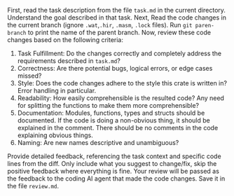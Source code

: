 First, read the task description from the file `task.md` in the current
directory. Understand the goal described in that task. 
Next, Read the code changes in the current branch (ignore `.wat`,`.hir`,
`.masm`, `.lock` files). Run `git paren-branch` to print the
name of the parent branch.
Now, review these code changes based on the following criteria:
1. Task Fulfillment: Do the changes correctly and completely address the
   requirements described in `task.md`?
2. Correctness: Are there potential bugs, logical errors, or edge cases missed?
3. Style: Does the code changes adhere to the style this crate is written in? Error
   handling in particular.
4. Readability: How easily comprehensible is the resulted code? Any need for splitting
   the functions to make them more comprehensible? 
5. Documentation: Modules, functions, types and structs should be documented.
   If the code is doing a non-obvious thing, it should be explained in the
comment. There should be no comments in the code explaining obvious things.
6. Naming: Are new names descriptive and unambiguous? 

Provide detailed feedback, referencing the task context and specific code lines
from the diff. Only include what you suggest to change/fix, skip the positive feedback
where everything is fine. Your review will be passed as the feedback to the
coding AI agent that made the code changes. Save it in the file `review.md`.
